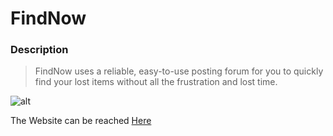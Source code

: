 # FindNow

### Description

> FindNow uses a reliable, easy-to-use posting forum for you to quickly find your lost items without all the frustration and lost time.

![alt](https://i.imgur.com/Fy1Knk4.jpg)

The Website can be reached  [Here](https://findnow.herokuapp.com)
